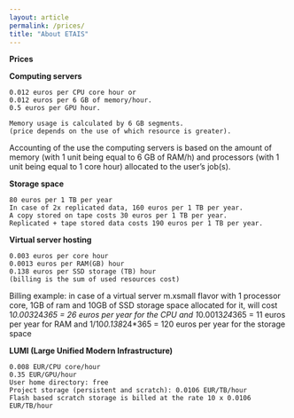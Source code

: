 ```yaml
---
layout: article
permalink: /prices/
title: "About ETAIS"
---
```


**Prices**

**Computing servers**

    0.012 euros per CPU core hour or
    0.012 euros per 6 GB of memory/hour.
    0.5 euros per GPU hour.

    Memory usage is calculated by 6 GB segments.
    (price depends on the use of which resource is greater). 
  
Accounting of the use the computing servers is based on the amount of memory (with 1 unit being equal to 6 GB of RAM/h) and processors (with 1 unit being equal to 1 core hour) allocated to the user’s job(s). 

**Storage space**

    80 euros per 1 TB per year
    In case of 2x replicated data, 160 euros per 1 TB per year.
    A copy stored on tape costs 30 euros per 1 TB per year.
    Replicated + tape stored data costs 190 euros per 1 TB per year.


**Virtual server hosting**

    0.003 euros per core hour
    0.0013 euros per RAM(GB) hour
    0.138 euros per SSD storage (TB) hour
    (billing is the sum of used resources cost)

  Billing example: in case of a virtual server m.xsmall flavor with 1 processor core, 1GB of ram and 10GB of SSD storage space allocated for it, will cost 1*0.003*24*365 = 26 euros per year for the CPU and 1*0.0013*24*365 = 11 euros per year for RAM and 1/10*0.138*24*365 = 120 euros per year for the storage space
 
**LUMI (Large Unified Modern Infrastructure)**

    0.008 EUR/CPU core/hour
    0.35 EUR/GPU/hour
    User home directory: free
    Project storage (persistent and scratch): 0.0106 EUR/TB/hour
    Flash based scratch storage is billed at the rate 10 x 0.0106 EUR/TB/hour

  
